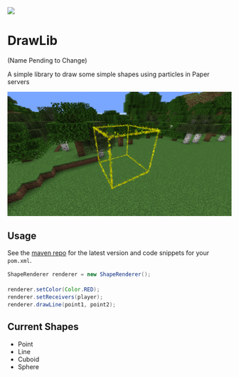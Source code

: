 ![](https://maven.funnyboyroks.com/api/badge/latest/snapshots/com/funnyboyroks/DrawLib?color=40c14a&name=DrawLib&prefix=v)

# DrawLib

(Name Pending to Change)

A simple library to draw some simple shapes using particles in Paper servers

![Screenshot](./img/screenshot.png)

## Usage

See the [maven repo](https://maven.funnyboyroks.com/#/snapshots/com/funnyboyroks/DrawLib/1.0.0-SNAPSHOT) for the latest version and code snippets for your `pom.xml`.

```java
ShapeRenderer renderer = new ShapeRenderer();

renderer.setColor(Color.RED);
renderer.setReceivers(player);
renderer.drawLine(point1, point2);
```

## Current Shapes

- Point
- Line
- Cuboid
- Sphere